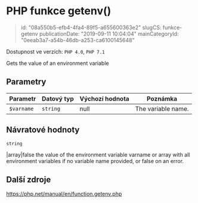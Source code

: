 PHP funkce getenv()
===================

> id: "08a550b5-efb4-4fa4-89f5-a655600363e2"
> slugCS: funkce-getenv
> publicationDate: "2019-09-11 10:04:04"
> mainCategoryId: "0eeab3a7-a54b-46db-a253-ca6100145648"

Dostupnost ve verzích: `PHP 4.0`, `PHP 7.1`

Gets the value of an environment variable


Parametry
--------------

| Parametr | Datový typ | Výchozí hodnota | Poznámka |
|-----|-----|-----|-----|
| `$varname` | `string` | null | The variable name. |


Návratové hodnoty
----------------

`string`

|array|false the value of the environment variable
varname or array with all environment variables if no variable name
provided, or false on an error.

Další zdroje
------------

https://php.net/manual/en/function.getenv.php
